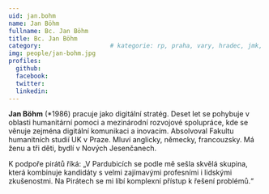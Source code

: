 ```yaml
---
uid: jan.bohm
name: Jan Böhm
fullname: Bc. Jan Böhm
title: Bc. Jan Böhm
category:             		# kategorie: rp, praha, vary, hradec, jmk, senat
img: people/jan-bohm.jpg
profiles:
  github:
  facebook:
  twitter:
  linkedin:
---
```


**Jan Böhm** (*1986) pracuje jako digitální stratég. Deset let se pohybuje v
oblasti humanitární pomoci a mezinárodní rozvojové spolupráce, kde se věnuje
zejména digitální komunikaci a inovacím. Absolvoval Fakultu humanitních studií
UK v Praze. Mluví anglicky, německy, francouzsky. Má ženu a tři děti, bydlí v
Nových Jesenčanech.

K podpoře pirátů říká: „V Pardubicích se podle mě sešla skvělá skupina, která
kombinuje kandidáty s velmi zajímavými profesními i lidskými zkušenostmi. Na
Pirátech se mi líbí komplexní přístup k řešení problémů.“
